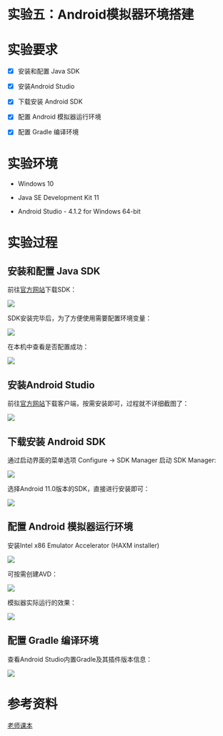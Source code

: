 # 实验五：Android模拟器环境搭建

# 实验要求

- [x] 安装和配置 Java SDK

- [x] 安装Android Studio

- [x] 下载安装 Android SDK

- [x] 配置 Android 模拟器运行环境

- [x] 配置 Gradle 编译环境

# 实验环境

- Windows 10

- Java SE Development Kit 11

- Android Studio -  4.1.2 for Windows 64-bit

# 实验过程

## 安装和配置 Java SDK

前往[官方网站](https://www.oracle.com/java/technologies/javase-jdk11-downloads.html)下载SDK：

![](img/下载.jpg)

SDK安装完毕后，为了方便使用需要配置环境变量：

![](img/java.jpg)

在本机中查看是否配置成功：

![](img/SDK成功.jpg)

## 安装Android Studio

前往[官方网站](https://developer.android.com/studio)下载客户端，按需安装即可，过程就不详细截图了：

![](img/安装成功.jpg)

## 下载安装 Android SDK

通过启动界面的菜单选项 Configure -> SDK Manager 启动 SDK Manager:

![](img/打开.jpg)

选择Android 11.0版本的SDK，直接进行安装即可：

![](img/ASDK.jpg)

## 配置 Android 模拟器运行环境

安装Intel x86 Emulator Accelerator (HAXM installer)

![](img/工具.jpg)

可按需创建AVD：

![](img/模拟器.jpg)

模拟器实际运行的效果：

![](img/效果.jpg)

## 配置 Gradle 编译环境

查看Android Studio内置Gradle及其插件版本信息：

![](img/Gradle.jpg)

# 参考资料

[老师课本](https://c4pr1c3.github.io/cuc-mis/chap0x05/exp.html)